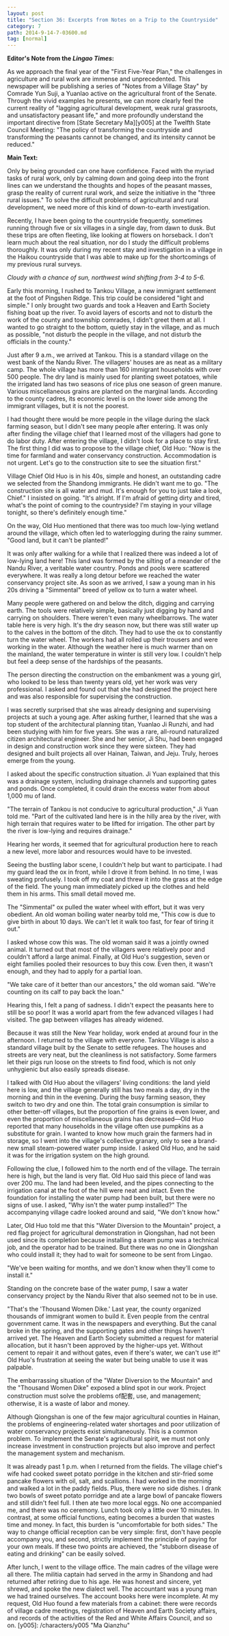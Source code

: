 ```yaml
---
layout: post
title: "Section 36: Excerpts from Notes on a Trip to the Countryside"
category: 7
path: 2014-9-14-7-03600.md
tag: [normal]
---
```


**Editor's Note from the *Lingao Times*:**

As we approach the final year of the "First Five-Year Plan," the challenges in agriculture and rural work are immense and unprecedented. This newspaper will be publishing a series of "Notes from a Village Stay" by Comrade Yun Suji, a Yuanlao active on the agricultural front of the Senate. Through the vivid examples he presents, we can more clearly feel the current reality of "lagging agricultural development, weak rural grassroots, and unsatisfactory peasant life," and more profoundly understand the important directive from [State Secretary Ma][y005] at the Twelfth State Council Meeting: "The policy of transforming the countryside and transforming the peasants cannot be changed, and its intensity cannot be reduced."

**Main Text:**

Only by being grounded can one have confidence. Faced with the myriad tasks of rural work, only by calming down and going deep into the front lines can we understand the thoughts and hopes of the peasant masses, grasp the reality of current rural work, and seize the initiative in the "three rural issues." To solve the difficult problems of agricultural and rural development, we need more of this kind of down-to-earth investigation.

Recently, I have been going to the countryside frequently, sometimes running through five or six villages in a single day, from dawn to dusk. But these trips are often fleeting, like looking at flowers on horseback. I don't learn much about the real situation, nor do I study the difficult problems thoroughly. It was only during my recent stay and investigation in a village in the Haikou countryside that I was able to make up for the shortcomings of my previous rural surveys.

*Cloudy with a chance of sun, northwest wind shifting from 3-4 to 5-6.*

Early this morning, I rushed to Tankou Village, a new immigrant settlement at the foot of Pingshen Ridge. This trip could be considered "light and simple." I only brought two guards and took a Heaven and Earth Society fishing boat up the river. To avoid layers of escorts and not to disturb the work of the county and township comrades, I didn't greet them at all. I wanted to go straight to the bottom, quietly stay in the village, and as much as possible, "not disturb the people in the village, and not disturb the officials in the county."

Just after 9 a.m., we arrived at Tankou. This is a standard village on the west bank of the Nandu River. The villagers' houses are as neat as a military camp. The whole village has more than 160 immigrant households with over 500 people. The dry land is mainly used for planting sweet potatoes, while the irrigated land has two seasons of rice plus one season of green manure. Various miscellaneous grains are planted on the marginal lands. According to the county cadres, its economic level is on the lower side among the immigrant villages, but it is not the poorest.

I had thought there would be more people in the village during the slack farming season, but I didn't see many people after entering. It was only after finding the village chief that I learned most of the villagers had gone to do labor duty. After entering the village, I didn't look for a place to stay first. The first thing I did was to propose to the village chief, Old Huo: "Now is the time for farmland and water conservancy construction. Accommodation is not urgent. Let's go to the construction site to see the situation first."

Village Chief Old Huo is in his 40s, simple and honest, an outstanding cadre we selected from the Shandong immigrants. He didn't want me to go. "The construction site is all water and mud. It's enough for you to just take a look, Chief." I insisted on going. "It's alright. If I'm afraid of getting dirty and tired, what's the point of coming to the countryside? I'm staying in your village tonight, so there's definitely enough time."

On the way, Old Huo mentioned that there was too much low-lying wetland around the village, which often led to waterlogging during the rainy summer. "Good land, but it can't be planted!"

It was only after walking for a while that I realized there was indeed a lot of low-lying land here! This land was formed by the silting of a meander of the Nandu River, a veritable water country. Ponds and pools were scattered everywhere. It was really a long detour before we reached the water conservancy project site. As soon as we arrived, I saw a young man in his 20s driving a "Simmental" breed of yellow ox to turn a water wheel.

Many people were gathered on and below the ditch, digging and carrying earth. The tools were relatively simple, basically just digging by hand and carrying on shoulders. There weren't even many wheelbarrows. The water table here is very high. It's the dry season now, but there was still water up to the calves in the bottom of the ditch. They had to use the ox to constantly turn the water wheel. The workers had all rolled up their trousers and were working in the water. Although the weather here is much warmer than on the mainland, the water temperature in winter is still very low. I couldn't help but feel a deep sense of the hardships of the peasants.

The person directing the construction on the embankment was a young girl, who looked to be less than twenty years old, yet her work was very professional. I asked and found out that she had designed the project here and was also responsible for supervising the construction.

I was secretly surprised that she was already designing and supervising projects at such a young age. After asking further, I learned that she was a top student of the architectural planning titan, Yuanlao Ji Runzhi, and had been studying with him for five years. She was a rare, all-round naturalized citizen architectural engineer. She and her senior, Ji Shu, had been engaged in design and construction work since they were sixteen. They had designed and built projects all over Hainan, Taiwan, and Jeju. Truly, heroes emerge from the young.

I asked about the specific construction situation. Ji Yuan explained that this was a drainage system, including drainage channels and supporting gates and ponds. Once completed, it could drain the excess water from about 1,000 mu of land.

"The terrain of Tankou is not conducive to agricultural production," Ji Yuan told me. "Part of the cultivated land here is in the hilly area by the river, with high terrain that requires water to be lifted for irrigation. The other part by the river is low-lying and requires drainage."

Hearing her words, it seemed that for agricultural production here to reach a new level, more labor and resources would have to be invested.

Seeing the bustling labor scene, I couldn't help but want to participate. I had my guard lead the ox in front, while I drove it from behind. In no time, I was sweating profusely. I took off my coat and threw it into the grass at the edge of the field. The young man immediately picked up the clothes and held them in his arms. This small detail moved me.

The "Simmental" ox pulled the water wheel with effort, but it was very obedient. An old woman boiling water nearby told me, "This cow is due to give birth in about 10 days. We can't let it walk too fast, for fear of tiring it out."

I asked whose cow this was. The old woman said it was a jointly owned animal. It turned out that most of the villagers were relatively poor and couldn't afford a large animal. Finally, at Old Huo's suggestion, seven or eight families pooled their resources to buy this cow. Even then, it wasn't enough, and they had to apply for a partial loan.

"We take care of it better than our ancestors," the old woman said. "We're counting on its calf to pay back the loan."

Hearing this, I felt a pang of sadness. I didn't expect the peasants here to still be so poor! It was a world apart from the few advanced villages I had visited. The gap between villages has already widened.

Because it was still the New Year holiday, work ended at around four in the afternoon. I returned to the village with everyone. Tankou Village is also a standard village built by the Senate to settle refugees. The houses and streets are very neat, but the cleanliness is not satisfactory. Some farmers let their pigs run loose on the streets to find food, which is not only unhygienic but also easily spreads disease.

I talked with Old Huo about the villagers' living conditions: the land yield here is low, and the village generally still has two meals a day, dry in the morning and thin in the evening. During the busy farming season, they switch to two dry and one thin. The total grain consumption is similar to other better-off villages, but the proportion of fine grains is even lower, and even the proportion of miscellaneous grains has decreased—Old Huo reported that many households in the village often use pumpkins as a substitute for grain. I wanted to know how much grain the farmers had in storage, so I went into the village's collective granary, only to see a brand-new small steam-powered water pump inside. I asked Old Huo, and he said it was for the irrigation system on the high ground.

Following the clue, I followed him to the north end of the village. The terrain here is high, but the land is very flat. Old Huo said this piece of land was over 200 mu. The land had been leveled, and the pipes connecting to the irrigation canal at the foot of the hill were neat and intact. Even the foundation for installing the water pump had been built, but there were no signs of use. I asked, "Why isn't the water pump installed?" The accompanying village cadre looked around and said, "We don't know how."

Later, Old Huo told me that this "Water Diversion to the Mountain" project, a red flag project for agricultural demonstration in Qiongshan, had not been used since its completion because installing a steam pump was a technical job, and the operator had to be trained. But there was no one in Qiongshan who could install it; they had to wait for someone to be sent from Lingao.

"We've been waiting for months, and we don't know when they'll come to install it."

Standing on the concrete base of the water pump, I saw a water conservancy project by the Nandu River that also seemed not to be in use.

"That's the 'Thousand Women Dike.' Last year, the county organized thousands of immigrant women to build it. Even people from the central government came. It was in the newspapers and everything. But the canal broke in the spring, and the supporting gates and other things haven't arrived yet. The Heaven and Earth Society submitted a request for material allocation, but it hasn't been approved by the higher-ups yet. Without cement to repair it and without gates, even if there's water, we can't use it!" Old Huo's frustration at seeing the water but being unable to use it was palpable.

The embarrassing situation of the "Water Diversion to the Mountain" and the "Thousand Women Dike" exposed a blind spot in our work. Project construction must solve the problems of配套, use, and management; otherwise, it is a waste of labor and money.

Although Qiongshan is one of the few major agricultural counties in Hainan, the problems of engineering-related water shortages and poor utilization of water conservancy projects exist simultaneously. This is a common problem. To implement the Senate's agricultural spirit, we must not only increase investment in construction projects but also improve and perfect the management system and mechanism.

It was already past 1 p.m. when I returned from the fields. The village chief's wife had cooked sweet potato porridge in the kitchen and stir-fried some pancake flowers with oil, salt, and scallions. I had worked in the morning and walked a lot in the paddy fields. Plus, there were no side dishes. I drank two bowls of sweet potato porridge and ate a large bowl of pancake flowers and still didn't feel full. I then ate two more local eggs. No one accompanied me, and there was no ceremony. Lunch took only a little over 10 minutes. In contrast, at some official functions, eating becomes a burden that wastes time and money. In fact, this burden is "uncomfortable for both sides." The way to change official reception can be very simple: first, don't have people accompany you, and second, strictly implement the principle of paying for your own meals. If these two points are achieved, the "stubborn disease of eating and drinking" can be easily solved.

After lunch, I went to the village office. The main cadres of the village were all there. The militia captain had served in the army in Shandong and had returned after retiring due to his age. He was honest and sincere, yet shrewd, and spoke the new dialect well. The accountant was a young man we had trained ourselves. The account books here were incomplete. At my request, Old Huo found a few materials from a cabinet: there were records of village cadre meetings, registration of Heaven and Earth Society affairs, and records of the activities of the Red and White Affairs Council, and so on.
[y005]: /characters/y005 "Ma Qianzhu"